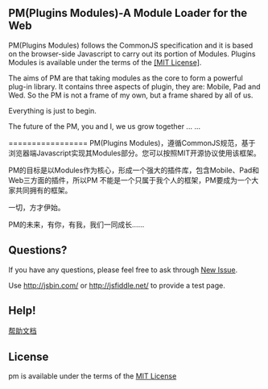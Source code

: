 ﻿<h2>
PM(Plugins Modules)-A Module Loader for the Web
</h2>

PM(Plugins Modules) follows the CommonJS specification and it is based on the browser-side Javascript to carry out its portion of Modules. Plugins Modules is available under the terms of the <a href="https://github.com/donghanji/pm/blob/master/LICENSE.md">[MIT License]</a>.

The aims of PM are that taking modules as the core to form a powerful plug-in library. It contains three aspects of plugin, they are: Mobile, Pad and Wed. So the PM is not a frame of my own, but a frame shared by all of us.

Everything is just to begin.

The future of the PM, you and I, we us grow together ... ...


=================
PM(Plugins Modules)，遵循CommonJS规范，基于浏览器端Javascript实现其Modules部分。您可以按照MIT开源协议使用该框架。

PM的目标是以Modules作为核心，形成一个强大的插件库，包含Mobile、Pad和Web三方面的插件，所以PM 不能是一个只属于我个人的框架，PM要成为一个大家共同拥有的框架。

一切，方才伊始。

PM的未来，有你，有我，我们一同成长……


<h2>
Questions?
</h2>
<p>
If you have any questions, please feel free to ask through <a href="https://github.com/donghanji/pm/issues/new">New Issue</a>.</p>
<p>
Use <a href="http://jsbin.com/">http://jsbin.com/</a> or <a href="http://jsfiddle.net/">http://jsfiddle.net/</a> to provide a test page.</p>

<h2>
Help!
</h2>
<a href="https://github.com/donghanji/pm/wiki" target="_blank">帮助文档</a>


<h2>
License
</h2>
<p>pm is available under the terms of the <a href="https://github.com/donghanji/pm/blob/master/LICENSE.md">MIT License</a></p>

